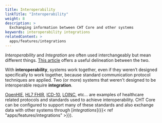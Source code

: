 ```yaml
---
title: Interoperability
linkTitle: "Interoperability"
weight: 8
description: >
  Exchanging information between CHT Core and other systems
keywords: interoperability integrations
relatedContent: >
  apps/features/integrations
---
```


*Interoperability* and *Integration* are often used interchangeably but mean different things. [This article](https://www.linkedin.com/pulse/lets-talk-interoperability-vs-integration-mike-fleck) offers a useful delineation between the two.

With **interoperability**, systems work together, even if they weren’t designed specifically to work together, because standard communication protocol techniques are applied. Two (or more) systems that weren't designed to be interoperable require **integration**.

[OpenHIE](https://ohie.org/), [HL7 FHIR](https://www.hl7.org/fhir/index.html), [ICD-10](https://www.who.int/classifications/icd/factsheet/en/), [LOINC](https://loinc.org/), etc... are examples of healthcare related protocols and standards used to achieve interoperability. CHT Core can be configured to support many of these standards and also exchange data with other systems through [*integrations*]({{< ref "apps/features/integrations" >}}).
